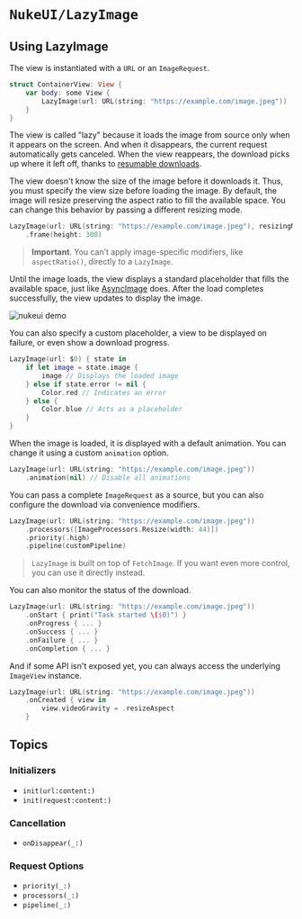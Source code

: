 # ``NukeUI/LazyImage``

## Using LazyImage

The view is instantiated with a `URL` or an ``ImageRequest``.

```swift
struct ContainerView: View {
    var body: some View {
        LazyImage(url: URL(string: "https://example.com/image.jpeg"))
    }
}
```

The view is called "lazy" because it loads the image from source only when it appears on the screen. And when it disappears, the current request automatically gets canceled. When the view reappears, the download picks up where it left off, thanks to [resumable downloads](https://kean.blog/post/resumable-downloads). 

The view doesn't know the size of the image before it downloads it. Thus, you must specify the view size before loading the image. By default, the image will resize preserving the aspect ratio to fill the available space. You can change this behavior by passing a different resizing mode.

```swift
LazyImage(url: URL(string: "https://example.com/image.jpeg"), resizingMode: .center)
    .frame(height: 300)
```

> **Important**. You can’t apply image-specific modifiers, like `aspectRatio()`, directly to a `LazyImage`.

Until the image loads, the view displays a standard placeholder that fills the available space, just like [AsyncImage](https://developer.apple.com/documentation/SwiftUI/AsyncImage) does. After the load completes successfully, the view updates to display the image.

![nukeui demo](nukeui-preview)

You can also specify a custom placeholder, a view to be displayed on failure, or even show a download progress.

```swift
LazyImage(url: $0) { state in
    if let image = state.image {
        image // Displays the loaded image
    } else if state.error != nil {
        Color.red // Indicates an error
    } else {
        Color.blue // Acts as a placeholder
    }
}
```

When the image is loaded, it is displayed with a default animation. You can change it using a custom `animation` option.

```swift
LazyImage(url: URL(string: "https://example.com/image.jpeg"))
    .animation(nil) // Disable all animations
```

You can pass a complete `ImageRequest` as a source, but you can also configure the download via convenience modifiers.

```swift
LazyImage(url: URL(string: "https://example.com/image.jpeg"))
    .processors([ImageProcessors.Resize(width: 44)])
    .priority(.high)
    .pipeline(customPipeline)
```

> ``LazyImage`` is built on top of ``FetchImage``. If you want even more control, you can use it directly instead.  

You can also monitor the status of the download.

```swift
LazyImage(url: URL(string: "https://example.com/image.jpeg"))
    .onStart { print("Task started \($0)") }
    .onProgress { ... }
    .onSuccess { ... }
    .onFailure { ... }
    .onCompletion { ... }
```

And if some API isn't exposed yet, you can always access the underlying `ImageView` instance.

```swift
LazyImage(url: URL(string: "https://example.com/image.jpeg"))
    .onCreated { view in 
        view.videoGravity = .resizeAspect
    }
```

## Topics

### Initializers

- ``init(url:content:)``
- ``init(request:content:)``

### Cancellation

- ``onDisappear(_:)``

### Request Options

- ``priority(_:)``
- ``processors(_:)``
- ``pipeline(_:)``
